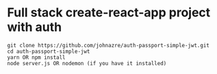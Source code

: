 # Full stack create-react-app project with auth

```
git clone https://github.com/johnazre/auth-passport-simple-jwt.git
cd auth-passport-simple-jwt
yarn OR npm install
node server.js OR nodemon (if you have it installed)
```
